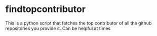 # findtopcontributor
This is a python script that fetches the top contributor of all the github repositories you provide it. Can be helpful at times
